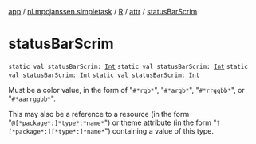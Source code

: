[app](../../../index.md) / [nl.mpcjanssen.simpletask](../../index.md) / [R](../index.md) / [attr](index.md) / [statusBarScrim](.)

# statusBarScrim

`static val statusBarScrim: `[`Int`](https://kotlinlang.org/api/latest/jvm/stdlib/kotlin/-int/index.html)
`static val statusBarScrim: `[`Int`](https://kotlinlang.org/api/latest/jvm/stdlib/kotlin/-int/index.html)
`static val statusBarScrim: `[`Int`](https://kotlinlang.org/api/latest/jvm/stdlib/kotlin/-int/index.html)
`static val statusBarScrim: `[`Int`](https://kotlinlang.org/api/latest/jvm/stdlib/kotlin/-int/index.html)

Must be a color value, in the form of "`#*rgb*`", "`#*argb*`", "`#*rrggbb*`", or "`#*aarrggbb*`".

This may also be a reference to a resource (in the form "`@[*package*:]*type*:*name*`") or theme attribute (in the form "`?[*package*:][*type*:]*name*`") containing a value of this type.

